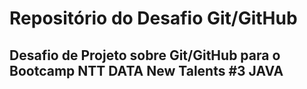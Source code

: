 # Repositório do Desafio Git/GitHub

## Desafio de Projeto sobre Git/GitHub para o Bootcamp NTT DATA New Talents #3 JAVA
